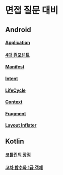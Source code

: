 # 면접 질문 대비

## Android

#### [Application](https://github.com/2hyungjin/ChwiPpo/blob/main/docs/Application.md)

#### [4대 컴포넌트](https://github.com/2hyungjin/ChwiPpo/blob/main/docs/%EC%95%88%EB%93%9C%EB%A1%9C%EC%9D%B4%EB%93%9C%EC%9D%98%204%EB%8C%80%20%EC%BB%B4%ED%8F%AC%EB%84%8C%ED%8A%B8.md)

#### [Manifest](https://github.com/2hyungjin/ChwiPpo/blob/main/docs/Manifest.md)

#### [Intent](https://github.com/2hyungjin/ChwiPpo/blob/main/docs/Intent.md)

#### [LifeCycle](https://github.com/2hyungjin/ChwiPpo/blob/main/docs/Life%20Cycle.md)

#### [Context](https://github.com/2hyungjin/ChwiPpo/blob/main/docs/Context.md)

#### [Fragment](https://github.com/2hyungjin/ChwiPpo/blob/main/docs/Fragment.md)

#### [Layout Inflater](https://github.com/2hyungjin/ChwiPpo/blob/main/docs/Layout%20Inflater.md)

## Kotlin

#### [코틀린의 장점](https://github.com/2hyungjin/ChwiPpo/blob/main/docs/Kotlin%EC%9D%98%20%EC%9E%A5%EC%A0%90.md)

#### [고차 함수와 1급 객체](https://github.com/2hyungjin/ChwiPpo/blob/main/docs/%EA%B3%A0%EC%B0%A8%20%ED%95%A8%EC%88%98%EC%99%80%201%EA%B8%89%20%EA%B0%9D%EC%B2%B4.md)
